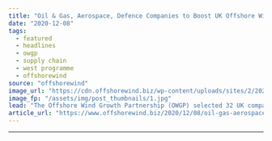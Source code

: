 ```yaml
---
title: "Oil & Gas, Aerospace, Defence Companies to Boost UK Offshore Wind Supply Chain"
date: "2020-12-08"
tags: 
  - featured
  - headlines
  - owgp
  - supply chain
  - west programme
  - offshorewind
source: "offshorewind"
image_url: "https://cdn.offshorewind.biz/wp-content/uploads/sites/2/2020/12/08123003/Burbo-Bank_source-OWGP.jpg"
image_fp: "/assets/img/post_thumbnails/1.jpg"
lead: "The Offshore Wind Growth Partnership (OWGP) selected 32 UK companies working in industries such"
article_url: "https://www.offshorewind.biz/2020/12/08/oil-gas-aerospace-defence-companies-to-boost-uk-offshore-wind-supply-chain/"
---
```


---
